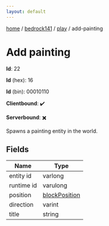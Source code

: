 ```yaml
---
layout: default
---
```


[home](/)  /  [bedrock141](/protocol/bedrock141)  /  [play](/protocol/bedrock141/play)  /  add-painting

# Add painting

**Id**: 22

**Id** (hex): 16

**Id** (bin): 00010110

**Clientbound**: ✔️

**Serverbound**: ✖️

Spawns a painting entity in the world.

## Fields

Name | Type
---|---
entity id | varlong
runtime id | varulong
position | [blockPosition](/protocol/bedrock141/types/block-position)
direction | varint
title | string

